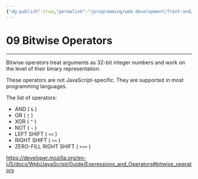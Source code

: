 ```yaml
---
{"dg-publish":true,"permalink":"/programming/web-development/front-end/javascript-vanilla/01-basics/06-basic-operators/09-bitwise-operators/","tags":["programming","webdevelopment","frontend","JavaScript"]}
---
```



# 09 Bitwise Operators

---

Bitwise operators treat arguments as 32-bit integer numbers and work on the level of their binary representation.

These operators are not JavaScript-specific. They are supported in most programming languages.

The list of operators:

- AND ( `&` )
- OR ( `|` )
- XOR ( `^` )
- NOT ( `~` )
- LEFT SHIFT ( `<<` )
- RIGHT SHIFT ( `>>` )
- ZERO-FILL RIGHT SHIFT ( `>>>` )

https://developer.mozilla.org/en-US/docs/Web/JavaScript/Guide/Expressions_and_Operators#bitwise_operators
